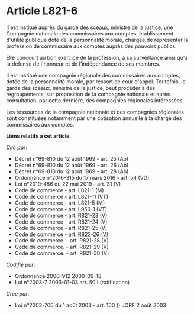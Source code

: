 # Article L821-6

Il est institué auprès du garde des sceaux, ministre de la justice, une Compagnie nationale des commissaires aux comptes,
établissement d'utilité publique doté de la personnalité morale, chargée de représenter la profession de commissaire aux
comptes auprès des pouvoirs publics.

Elle concourt au bon exercice de la profession, à sa surveillance ainsi qu'à la défense de l'honneur et de l'indépendance de
ses membres.

Il est institué une compagnie régionale des commissaires aux comptes, dotée de la personnalité morale, par ressort de cour
d'appel. Toutefois, le garde des sceaux, ministre de la justice, peut procéder à des regroupements, sur proposition de la
compagnie nationale et après consultation, par cette dernière, des compagnies régionales intéressées.

Les ressources de la compagnie nationale et des compagnies régionales sont constituées notamment par une cotisation annuelle
à la charge des commissaires aux comptes.

**Liens relatifs à cet article**

_Cité par_:

  - Décret n°69-810 du 12 août 1969 - art. 25 (Ab)
  - Décret n°69-810 du 12 août 1969 - art. 26 (Ab)
  - Décret n°69-810 du 12 août 1969 - art. 28 (Ab)
  - Ordonnance n°2016-315 du 17 mars 2016 - art. 54 (VD)
  - Loi n°2019-486 du 22 mai 2019 - art. 31 (V)
  - Code de commerce - art. L821-1 (M)
  - Code de commerce - art. L821-11 (VT)
  - Code de commerce - art. L821-5 (M)
  - Code de commerce - art. L950-1 (VT)
  - Code de commerce - art. R821-23 (V)
  - Code de commerce - art. R821-24 (V)
  - Code de commerce - art. R821-25 (V)
  - Code de commerce - art. R822-26 (V)
  - Code de commerce. - art. R821-28 (V)
  - Code de commerce. - art. R821-29 (V)
  - Code de commerce. - art. R821-30 (V)

_Codifié par_:

  - Ordonnance 2000-912 2000-09-18
  - Loi n°2003-7 2003-01-03 art. 50 I (ratification)

_Créé par_:

  - Loi n°2003-706 du 1 août 2003 - art. 100 () JORF 2 août 2003
